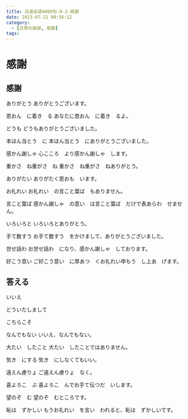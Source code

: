 ```yaml
---
title: 日语会语4000句-8-2-感謝
date: 2023-07-21 00:56:12
category:
  - [日常の挨拶, 感謝]
tags:
---
```


# 感謝

## 感謝

ありがとう
ありがとうございます。

恩おん　に着き　る
あなたに恩おん　に着き　るよ。

どうも
どうもありがとうございました。

本ほん当とう　に
本ほん当とう　にありがとうございました。

感かん謝しゃ
心こころ　より感かん謝しゃ　します。

重かさ　ね重がさ　ね
重かさ　ね重がさ　ねありがとう。

ありがたい
ありがたく思おも　います。

お礼れい
お礼れい　の言こと葉ば　もありません。

言こと葉ば
感かん謝しゃ　の意い　は言こと葉ば　だけで表あらわ　せません。

いろいろと
いろいろとありがとう。

手て数すう
お手て数すう　をかけまして、ありがとうございました。

世せ話わ
お世せ話わ　になり、感かん謝しゃ　しております。

好こう意い
ご好こう意い　に厚あつ　くお礼れい申もう　し上あ　げます。


## 答える

いいえ

どういたしまして

こちらこそ

なんでもない
いいえ、なんでもない。

大たい　したこと
大たい　したことではありません。

気き　にする
気き　にしなくてもいい。

遠えん慮りょ
ご遠えん慮りょ　なく。

喜よろこ　ぶ
喜よろこ　んでお手て伝つだ　いします。

望のぞ　む
望のぞ　むところです。

恥は　ずかしい
もうお礼れい　を言い　われると、恥は　ずかしいです。
